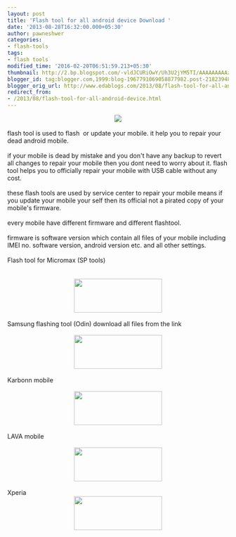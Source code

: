 ```yaml
---
layout: post
title: 'Flash tool for all android device Download '
date: '2013-08-28T16:32:00.000+05:30'
author: pawneshwer
categories:
- flash-tools
tags:
- flash tools
modified_time: '2016-02-20T06:51:59.213+05:30'
thumbnail: http://2.bp.blogspot.com/-vldJCURiOwY/Uh3U2jYM5TI/AAAAAAAAAzM/nPHWCPZVuik/s72-c/FlashTool.png
blogger_id: tag:blogger.com,1999:blog-1967791069058877982.post-2182394818878599824
blogger_orig_url: http://www.edablogs.com/2013/08/flash-tool-for-all-android-device.html
redirect_from:
- /2013/08/flash-tool-for-all-android-device.html
---
```


<div dir="ltr" style="text-align: left;" trbidi="on"><div dir="ltr" style="text-align: left;" trbidi="on"><div class="separator" style="clear: both; text-align: center;"><a href="http://2.bp.blogspot.com/-vldJCURiOwY/Uh3U2jYM5TI/AAAAAAAAAzM/nPHWCPZVuik/s1600/FlashTool.png" imageanchor="1" style="margin-left: 1em; margin-right: 1em;"><img border="0" src="http://2.bp.blogspot.com/-vldJCURiOwY/Uh3U2jYM5TI/AAAAAAAAAzM/nPHWCPZVuik/s1600/FlashTool.png" /></a></div><div class="separator" style="clear: both; text-align: center;"><br /></div><div class="separator" style="clear: both; text-align: left;">flash tool is used to flash &nbsp;or update your mobile. it help you to repair your dead android mobile.&nbsp;</div><div class="separator" style="clear: both; text-align: left;"><br /></div><div class="separator" style="clear: both; text-align: left;">if your mobile is dead by mistake and you don't have any backup to revert all changes to repair your mobile then you dont need to worry about it. flash tool helps you to officially repair your mobile with USB cable without any cost.</div><div class="separator" style="clear: both; text-align: left;"><br /></div><div class="separator" style="clear: both; text-align: left;">these flash tools are used by service center to repair your mobile means if you update your mobile your self then its official not a pirated copy of your mobile's firmware.</div><div class="separator" style="clear: both; text-align: left;"><br /></div><div class="separator" style="clear: both; text-align: left;">every mobile have different firmware and different flashtool.</div><div class="separator" style="clear: both; text-align: left;"><br /></div><div class="separator" style="clear: both; text-align: left;">firmware is software version which contain all files of your mobile including IMEI no. software version, android version etc. and all other settings.</div><div class="separator" style="clear: both; text-align: left;"><br /></div><div class="separator" style="clear: both; text-align: left;">Flash tool for Micromax (SP tools)</div><div class="separator" style="clear: both; text-align: left;"><br /></div><div class="separator" style="clear: both; text-align: left;"><br /></div><div class="separator" style="clear: both; text-align: center;"><a href="https://adf.ly/Yx5bK" target="_blank"><img border="0" height="77" src="http://3.bp.blogspot.com/-aTA1RwFpPi4/UhENCo4o5II/AAAAAAAAAeE/TbU845fokRs/s200/big-download-button.png" width="200" /></a><span id="goog_1326425227"></span><span id="goog_1326425228"></span></div></div><div class="separator" style="clear: both; text-align: center;"><br /></div><div class="separator" style="clear: both; text-align: left;">Samsung flashing tool (Odin) download all files from the link</div><div class="separator" style="clear: both; text-align: left;"><br /></div><div class="separator" style="clear: both; text-align: center;"><a href="http://moulnisky.com/index.php?dir=Samsung/Firmwares/GT-I9195/DOWNLOADER/" imageanchor="1" style="margin-left: 1em; margin-right: 1em;" target="_blank"><img border="0" height="77" src="http://3.bp.blogspot.com/-aTA1RwFpPi4/UhENCo4o5II/AAAAAAAAAeE/TbU845fokRs/s200/big-download-button.png" width="200" /></a></div><div class="separator" style="clear: both; text-align: center;"><br /></div><div class="separator" style="clear: both; text-align: left;">Karbonn mobile</div><div class="separator" style="clear: both; text-align: left;"><br /></div><div class="separator" style="clear: both; text-align: center;"><a href="http://moulnisky.com/index.php?dir=Karbonn/K9/&amp;file=K9%20sw%20tool.rar" imageanchor="1" style="margin-left: 1em; margin-right: 1em;" target="_blank"><img border="0" height="77" src="http://3.bp.blogspot.com/-aTA1RwFpPi4/UhENCo4o5II/AAAAAAAAAeE/TbU845fokRs/s200/big-download-button.png" width="200" /></a></div><div class="separator" style="clear: both; text-align: center;"><br /></div><div class="separator" style="clear: both; text-align: left;">LAVA mobile</div><div class="separator" style="clear: both; text-align: left;"><br /></div><div class="separator" style="clear: both; text-align: center;"><a href="http://moulnisky.com/index.php?dir=Lava/SOFTWARE_TOOLS/" imageanchor="1" style="margin-left: 1em; margin-right: 1em;" target="_blank"><img border="0" height="77" src="http://3.bp.blogspot.com/-aTA1RwFpPi4/UhENCo4o5II/AAAAAAAAAeE/TbU845fokRs/s200/big-download-button.png" width="200" /></a></div><div class="separator" style="clear: both; text-align: center;"><br /></div><div class="separator" style="clear: both; text-align: left;">Xperia&nbsp;</div><div class="separator" style="clear: both; text-align: left;"></div><div class="separator" style="clear: both; text-align: center;"><a href="http://moulnisky.com/index.php?dir=xperia/st25i/&amp;file=Flashtool_Xperia2012.zip" imageanchor="1" style="margin-left: 1em; margin-right: 1em;" target="_blank"><img border="0" height="77" src="http://3.bp.blogspot.com/-aTA1RwFpPi4/UhENCo4o5II/AAAAAAAAAeE/TbU845fokRs/s200/big-download-button.png" width="200" /></a></div></div>
